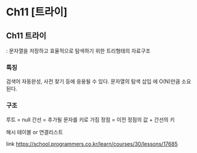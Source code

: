# Ch11 [트라이]

## Ch11 트라이

: 문자열을 저장하고 효율적으로 탐색하기 위한 트리형태의 자료구조

### 특징

검색어 자동완성, 사전 찾기 등에 응용될 수 있다.
문자열의 탐색 삽입 에 O(N)만큼 소요된다.

### 구조

루트 = null
간선 = 추가될 문자를 키로 가짐
정점 = 이전 정점의 값 + 간선의 키

해시 테이블 or 연결리스트

link https://school.programmers.co.kr/learn/courses/30/lessons/17685
